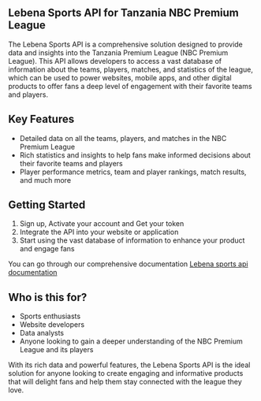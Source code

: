 ## Lebena Sports API for Tanzania NBC Premium League

The Lebena Sports API is a comprehensive solution designed to provide data and insights into the Tanzania Premium League (NBC Premium League). This API allows developers to access a vast database of information about the teams, players, matches, and statistics of the league, which can be used to power websites, mobile apps, and other digital products to offer fans a deep level of engagement with their favorite teams and players.

## Key Features

- Detailed data on all the teams, players, and matches in the NBC Premium League
- Rich statistics and insights to help fans make informed decisions about their favorite teams and players
- Player performance metrics, team and player rankings, match results, and much more


## Getting Started

1. Sign up, Activate your account and Get your token
2. Integrate the API into your website or application
3. Start using the vast database of information to enhance your product and engage fans

You can go through our comprehensive documentation [Lebena sports api documentation](https://sports-doc.eadevs.com/)

## Who is this for?

- Sports enthusiasts
- Website developers
- Data analysts
- Anyone looking to gain a deeper understanding of the NBC Premium League and its players

With its rich data and powerful features, the Lebena Sports API is the ideal solution for anyone looking to create engaging and informative products that will delight fans and help them stay connected with the league they love.

